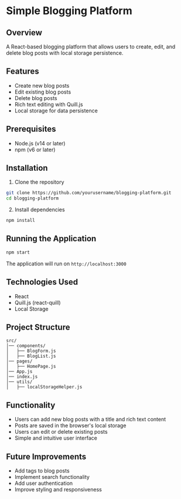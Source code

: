 # Simple Blogging Platform

## Overview
A React-based blogging platform that allows users to create, edit, and delete blog posts with local storage persistence.

## Features
- Create new blog posts
- Edit existing blog posts
- Delete blog posts
- Rich text editing with Quill.js
- Local storage for data persistence

## Prerequisites
- Node.js (v14 or later)
- npm (v6 or later)

## Installation
1. Clone the repository
```bash
git clone https://github.com/yourusername/blogging-platform.git
cd blogging-platform
```

2. Install dependencies
```bash
npm install
```

## Running the Application
```bash
npm start
```
The application will run on `http://localhost:3000`

## Technologies Used
- React
- Quill.js (react-quill)
- Local Storage

## Project Structure
```
src/
│── components/
│   ├── BlogForm.js
│   ├── BlogList.js
│── pages/
│   ├── HomePage.js
│── App.js
│── index.js
│── utils/
│   ├── localStorageHelper.js
```

## Functionality
- Users can add new blog posts with a title and rich text content
- Posts are saved in the browser's local storage
- Users can edit or delete existing posts
- Simple and intuitive user interface

## Future Improvements
- Add tags to blog posts
- Implement search functionality
- Add user authentication
- Improve styling and responsiveness


